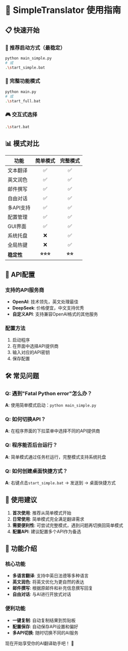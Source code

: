 # 🎯 SimpleTranslator 使用指南

## 📋 快速开始

### 🌟 推荐启动方式（最稳定）
```bash
python main_simple.py
# 或
.\start_simple.bat
```

### 🔧 完整功能模式
```bash
python main.py
# 或  
.\start_full.bat
```

### 🎮 交互式选择
```bash
.\start.bat
```

## 📊 模式对比

| 功能 | 简单模式 | 完整模式 |
|------|:--------:|:--------:|
| 文本翻译 | ✅ | ✅ |
| 英文润色 | ✅ | ✅ |
| 邮件撰写 | ✅ | ✅ |
| 自由对话 | ✅ | ✅ |
| 多API支持 | ✅ | ✅ |
| 配置管理 | ✅ | ✅ |
| GUI界面 | ✅ | ✅ |
| 系统托盘 | ❌ | ✅ |
| 全局热键 | ❌ | ✅ |
| **稳定性** | **⭐⭐⭐** | **⭐⭐** |

## 🚀 API配置

### 支持的API服务商
- **OpenAI**: 技术领先，英文处理最佳
- **DeepSeek**: 价格便宜，中文支持优秀
- **自定义API**: 支持兼容OpenAI格式的其他服务

### 配置方法
1. 启动程序
2. 在界面中选择API提供商
3. 输入对应的API密钥
4. 保存配置

## 🛠️ 常见问题

### Q: 遇到"Fatal Python error"怎么办？
**A**: 使用简单模式启动：`python main_simple.py`

### Q: 如何切换API？
**A**: 在程序界面的下拉菜单中选择不同的API提供商

### Q: 程序能否后台运行？
**A**: 简单模式通过任务栏运行，完整模式支持系统托盘

### Q: 如何创建桌面快捷方式？
**A**: 右键点击`start_simple.bat` → 发送到 → 桌面快捷方式

## 📝 使用建议

1. **首次使用**: 推荐从简单模式开始
2. **日常使用**: 简单模式完全满足翻译需求
3. **需要便利性**: 可尝试完整模式，遇到问题再切换回简单模式
4. **配置API**: 建议配置多个API作为备选

## 🎉 功能介绍

### 核心功能
- **多语言翻译**: 支持中英日法德等多种语言
- **英文润色**: 将英文优化为更自然的表达
- **邮件撰写**: 根据原邮件和补充信息撰写回复
- **自由对话**: 与AI进行开放式对话

### 便利功能
- **一键复制**: 自动复制结果到剪贴板
- **配置保存**: 自动保存API设置和偏好
- **多API切换**: 随时切换不同的AI服务

现在开始享受你的AI翻译助手吧！ 🚀
